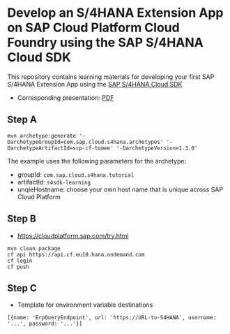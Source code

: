 # Develop an S/4HANA Extension App on SAP Cloud Platform Cloud Foundry using the SAP S/4HANA Cloud SDK
This repository contains learning materials for developing your first SAP S/4HANA Extension App using the [SAP S/4HANA Cloud SDK](https://www.sap.com/s4sdk)
* Corresponding presentation: [PDF](https://raw.githubusercontent.com/SAP/cloud-s4-sdk-examples/blob/learning-latest/SAP%20S4HANA%20Cloud%20SDK-Training.pdf)

## Step A
```
mvn archetype:generate '-DarchetypeGroupId=com.sap.cloud.s4hana.archetypes' '-DarchetypeArtifactId=scp-cf-tomee' '-DarchetypeVersion=1.3.0'
```
The example uses the following parameters for the archetype:
* groupId: `com.sap.cloud.s4hana.tutorial`
* artifactId: `s4sdk-learning`
* unqieHostname: choose your own host name that is unique across SAP Cloud Platform

## Step B
* https://cloudplatform.sap.com/try.html
```
mvn clean package
cf api https://api.cf.eu10.hana.ondemand.com
cf login
cf push
```

## Step C
* Template for environment variable destinations
```
[{name: 'ErpQueryEndpoint', url: 'https://URL-to-S4HANA', username: '...', password: '...'}]
```